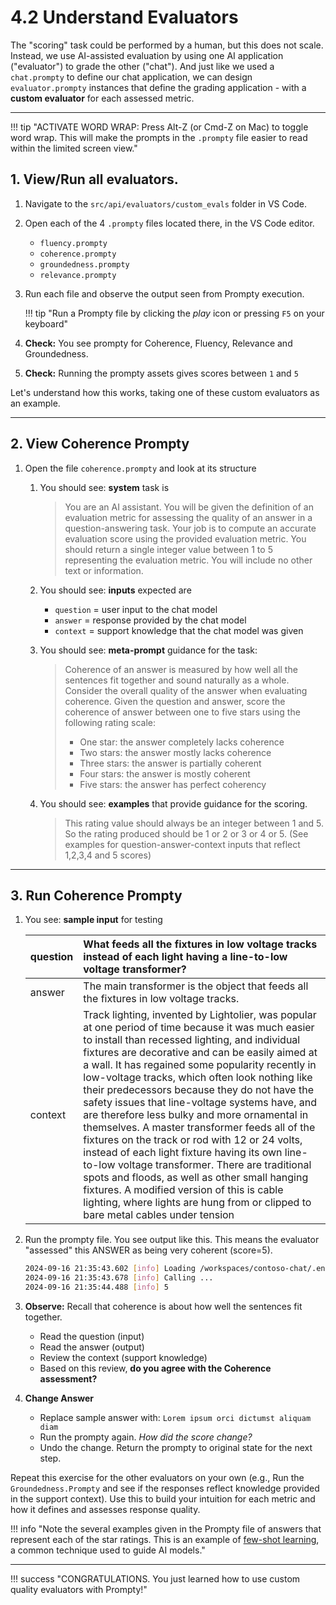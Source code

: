 # 4.2 Understand Evaluators

The "scoring" task could be performed by a human, but this does not scale. Instead, we use AI-assisted evaluation by using one AI application ("evaluator") to grade the other ("chat"). And just like we used a `chat.prompty` to define our chat application, we can design `evaluator.prompty` instances that define the grading application - with a **custom evaluator** for each assessed metric.

---

!!! tip "ACTIVATE WORD WRAP: Press Alt-Z (or Cmd-Z on Mac) to toggle word wrap. This will make the prompts in the `.prompty` file easier to read within the limited screen view."

## 1. View/Run all evaluators.

1. Navigate to the `src/api/evaluators/custom_evals` folder in VS Code.
1. Open each of the 4 `.prompty` files located there, in the VS Code editor.
    - `fluency.prompty`
    - `coherence.prompty`
    - `groundedness.prompty`
    - `relevance.prompty`
1. Run each file and observe the output seen from Prompty execution.

    !!! tip "Run a Prompty file by clicking the _play_ icon or pressing `F5` on your keyboard"

1. **Check:** You see prompty for Coherence, Fluency, Relevance and Groundedness.
1. **Check:** Running the prompty assets gives scores between `1` and `5`

Let's understand how this works, taking one of these custom evaluators as an example.

---

## 2. View Coherence Prompty

1. Open the file `coherence.prompty` and look at its structure

    1. You should see: **system** task is

        > You are an AI assistant. You will be given the definition of an evaluation metric for assessing the quality of an answer in a question-answering task. Your job is to compute an accurate evaluation score using the provided evaluation metric. You should return a single integer value between 1 to 5 representing the evaluation metric. You will include no other text or information.

    1. You should see: **inputs** expected are

        - `question` = user input to the chat model
        - `answer` = response provided by the chat model
        - `context` = support knowledge that the chat model was given

    1. You should see: **meta-prompt** guidance for the task:

        > Coherence of an answer is measured by how well all the sentences fit together and sound naturally as a whole. Consider the overall quality of the answer when evaluating coherence. Given the question and answer, score the coherence of answer between one to five stars using the following rating scale:
        >
        > - One star: the answer completely lacks coherence
        > - Two stars: the answer mostly lacks coherence
        > - Three stars: the answer is partially coherent
        > - Four stars: the answer is mostly coherent
        > - Five stars: the answer has perfect coherency

    1. You should see: **examples** that provide guidance for the scoring.

        > This rating value should always be an integer between 1 and 5. So the rating produced should be 1 or 2 or 3 or 4 or 5.
        > (See examples for question-answer-context inputs that reflect 1,2,3,4 and 5 scores)

---

## 3. Run Coherence Prompty

1. You see: **sample input** for testing

    | question | What feeds all the fixtures in low voltage tracks instead of each light having a line-to-low voltage transformer? |
    |:---|:---|
    | answer| The main transformer is the object that feeds all the fixtures in low voltage tracks. |
    | context| Track lighting, invented by Lightolier, was popular at one period of time because it was much easier to install than recessed lighting, and individual fixtures are decorative and can be easily aimed at a wall. It has regained some popularity recently in low-voltage tracks, which often look nothing like their predecessors because they do not have the safety issues that line-voltage systems have, and are therefore less bulky and more ornamental in themselves. A master transformer feeds all of the fixtures on the track or rod with 12 or 24 volts, instead of each light fixture having its own line-to-low voltage transformer. There are traditional spots and floods, as well as other small hanging fixtures. A modified version of this is cable lighting, where lights are hung from or clipped to bare metal cables under tension |

1. Run the prompty file. You see output like this. This means the evaluator "assessed" this ANSWER as being very coherent (score=5). 

    ```bash
    2024-09-16 21:35:43.602 [info] Loading /workspaces/contoso-chat/.env
    2024-09-16 21:35:43.678 [info] Calling ...
    2024-09-16 21:35:44.488 [info] 5
    ```

1. **Observe:** Recall that coherence is about how well the sentences fit together. 
    - Read the question (input)
    - Read the answer (output)
    - Review the context (support knowledge)
    - Based on this review, **do you agree with the Coherence assessment?**   

1. **Change Answer**
    - Replace sample answer with: `Lorem ipsum orci dictumst aliquam diam` 
    - Run the prompty again. _How did the score change?_
    - Undo the change. Return the prompty to original state for the next step.

Repeat this exercise for the other evaluators on your own (e.g., Run the `Groundedness.Prompty` and see if the responses reflect knowledge provided in the support context). Use this to build your intuition for each metric and how it defines and assesses response quality.

!!! info "Note the several examples given in the Prompty file of answers that represent each of the star ratings. This is an example of [few-shot learning](https://learn.microsoft.com/azure/ai-services/openai/concepts/advanced-prompt-engineering?pivots=programming-language-chat-completions#few-shot-learning), a common technique used to guide AI models."

---

!!! success "CONGRATULATIONS. You just learned how to use custom quality evaluators with Prompty!"
